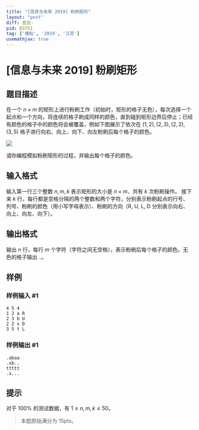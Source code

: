 ```yaml
---
title: "[信息与未来 2019] 粉刷矩形"
layout: "post"
diff: 普及-
pid: B3751
tag: ['模拟', '2019', '江苏']
usemathjax: true
---
```


# [信息与未来 2019] 粉刷矩形
## 题目描述

在一个 $n\times m$ 的矩形上进行粉刷工作（初始时，矩形的格子无色），每次选择一个起点和一个方向，将连续的格子刷成同样的颜色，直到碰到矩形边界后停止；已经有颜色的格子中的颜色将会被覆盖，例如下图展示了依次在 $(1,2),(2,3),(2,2),(3,5)$ 格子进行向右、向上、向下、向左粉刷后每个格子的颜色。

![](https://cdn.luogu.com.cn/upload/image_hosting/t7hxgu3j.png)

请你编程模拟粉刷矩形的过程，并输出每个格子的颜色。
## 输入格式

输入第一行三个整数 $n,m,k$ 表示矩形的大小是 $n\times m$、共有 $k$ 次粉刷操作。
接下来 $k$ 行，每行都是空格分隔的两个整数和两个字符，分别表示粉刷起点的行号、列号、粉刷的颜色（用小写字母表示）、粉刷的方向（$\text{R, U, L, D}$ 分别表示向右、向上、向左、向下）。
## 输出格式

输出 $n$ 行，每行 $m$ 个字符（字符之间无空格），表示粉刷后每个格子的颜色。无色的格子输出 `.`。
## 样例

### 样例输入 #1
```
4 5 4
1 2 a R
2 3 b U
2 2 x D
3 5 t L
```
### 样例输出 #1
```
.abaa
.xb..
ttttt
.x...
```
## 提示

对于 $100\%$ 的测试数据，有 $1\le n,m,k\le50$。
> 本题原始满分为 $15\text{pts}$。
